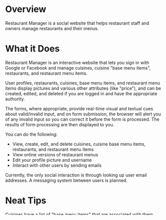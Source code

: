 # Overview

Restaurant Manager is a social website that helps restaurant staff and owners manage restaurants and their menus.

# What it Does

Restaurant Manager is an interactive website that lets you sign in with Google or Facebook and manage cuisines, cuisine "base menu items", restaurants, and restaurant menu items.

User profiles, restaurants, cuisines, base menu items, and restaurant menu items display pictures and various other attributes (like "price"), and can be created, edited, and deleted if you are logged in and have the appropriate authority.

The forms, where appropriate, provide real-time visual and textual cues about valid/invalid input, and on form submission, the browser will alert you of any invalid input so you can correct it before the form is processed.  The results of form processing are then displayed to you.

You can do the following:

- View, create, edit, and delete cuisines, cuisine base menu items, restaurants, and restaurant menu items
- View online versions of restaurant menus
- Edit your profile picture and username
- Interact with other users by sending emails

Currently, the only social interaction is through looking up user email addresses.  A messaging system between users is planned.

# Neat Tips

Cuisines have a list of "base menu items" that are associated with them, and the base menu items are distinct entities from restaurant menu items.  If you select a cuisine when creating a restaurant, the restaurant's menu will be pre-populated with instances of all of the base menu items for that cuisine.  If you wish, you can then modify or delete the restaurant menu items.  This applies to user-created cuisines and base menu items as well.  For example, if you create a cuisine named "Mexican", create a base menu item for "Mexican" named "Tacos", and then create a restaurant with cuisine "Mexican", the new restaurant's menu will be pre-populated with an instance of "Tacos" that you can then modify without affecting the base menu item "Tacos".

When creating a restaurant menu item, you must select a base menu item to base it on.  When you select an item from the dropdown, the form placeholders (including picture) will all change to reflect that base menu item's attributes.  If you do not provide a value for any form field, the restaurant menu item will default to having the attribute of it's base menu item.

Various pages have stats about their subject matter, and the stats change based on your sign-in status.  For example, if you are signed in, you will be visually alerted to which restaurants are yours and will see extra stats in your profile page.

Most of the information displayed for most pages is available in JSON format.  To access a page's JSON formatted information, simply add "/JSON" to the end of the url.

# How to Get and Use this Code

1. Download all of the files in this repo into the same directory on your computer.
2. If not already installed, download and install Python on your computer.  This was created using Python 2.7, so for best compatibility ensure you are using Python 2.7+.  I am unsure if Python 3.0+ is completely supported.
3. If not already installed, install Flask (the Python web framework) on your computer.  This app was made and tested with Flask version 0.9.  You can install the latest version by typing `pip install Flask` at the command line, or you can read further instructions [here](http://flask.pocoo.org/).
4. From the command line, navigate to the directory into which you downloaded all the files.
5. Optional (but recommended for testing): To pre-populate the database with sample restaurants, cuisines, base menu items, restaurant menu items, and users, run the command-line command `python InitPopScript.py`.  This may take 10-20 seconds to complete.
6. From the command line, run the command `python RMServer.py`.
7. In your browser, navigate to "localhost:5000/", "localhost:5000/index", or "localhost:5000/login".  You can now sign-in with Google or Facebook to create a profile, or you can navigate the site without signing in.

# Technologies Used

- Database:			SQLite
- Server Scripting: Python
- Web Framework: 	Flask
- Browser:			HTML
- Styling:			CSS
- Interactivity:	JavaScript (with some jQuery)
